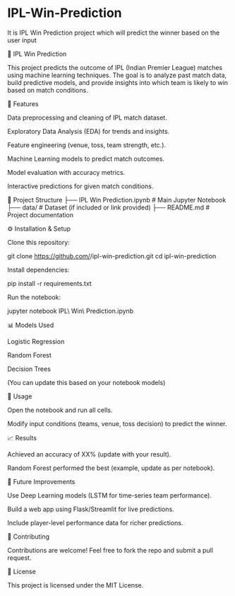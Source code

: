 # IPL-Win-Prediction
It is IPL Win Prediction project which will predict the winner based on the user input 

🏏 IPL Win Prediction

This project predicts the outcome of IPL (Indian Premier League) matches using machine learning techniques. The goal is to analyze past match data, build predictive models, and provide insights into which team is likely to win based on match conditions.

📌 Features

Data preprocessing and cleaning of IPL match dataset.

Exploratory Data Analysis (EDA) for trends and insights.

Feature engineering (venue, toss, team strength, etc.).

Machine Learning models to predict match outcomes.

Model evaluation with accuracy metrics.

Interactive predictions for given match conditions.

📂 Project Structure
├── IPL Win Prediction.ipynb   # Main Jupyter Notebook
├── data/                      # Dataset (if included or link provided)
├── README.md                  # Project documentation

⚙️ Installation & Setup

Clone this repository:

git clone https://github.com/<your-username>/ipl-win-prediction.git
cd ipl-win-prediction


Install dependencies:

pip install -r requirements.txt


Run the notebook:

jupyter notebook IPL\ Win\ Prediction.ipynb

📊 Models Used

Logistic Regression

Random Forest

Decision Trees

(You can update this based on your notebook models)

🚀 Usage

Open the notebook and run all cells.

Modify input conditions (teams, venue, toss decision) to predict the winner.

📈 Results

Achieved an accuracy of XX% (update with your result).

Random Forest performed the best (example, update as per notebook).

🔮 Future Improvements

Use Deep Learning models (LSTM for time-series team performance).

Build a web app using Flask/Streamlit for live predictions.

Include player-level performance data for richer predictions.

🤝 Contributing

Contributions are welcome! Feel free to fork the repo and submit a pull request.

📜 License

This project is licensed under the MIT License.
